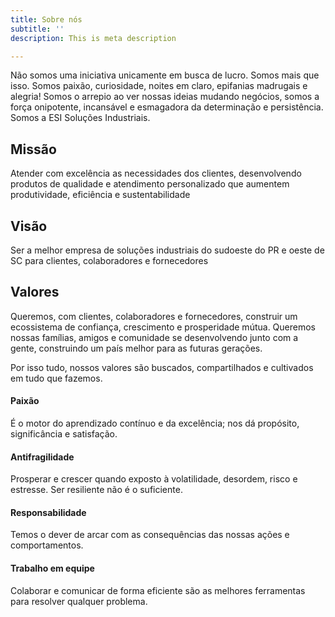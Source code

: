 ```yaml
---
title: Sobre nós
subtitle: ''
description: This is meta description

---
```

Não somos uma iniciativa unicamente em busca de lucro. Somos mais que isso. Somos paixão, curiosidade, noites em claro, epifanias madrugais e alegria! Somos o arrepio ao ver nossas ideias mudando negócios, somos a força onipotente, incansável e esmagadora da determinação e persistência. Somos a ESI Soluções Industriais.

## Missão

Atender com excelência as necessidades dos clientes, desenvolvendo produtos de qualidade e atendimento personalizado que aumentem produtividade, eficiência e sustentabilidade

## Visão

Ser a melhor empresa de soluções industriais do sudoeste do PR e oeste de SC para clientes, colaboradores e fornecedores

## Valores

Queremos, com clientes, colaboradores e fornecedores, construir um ecossistema de confiança, crescimento e prosperidade mútua. Queremos nossas famílias, amigos e comunidade se desenvolvendo junto com a gente, construindo um país melhor para as futuras gerações.

Por isso tudo, nossos valores são buscados, compartilhados e cultivados em tudo que fazemos.

#### Paixão

É o motor do aprendizado contínuo e da excelência; nos dá propósito, significância e satisfação.

#### Antifragilidade

Prosperar e crescer quando exposto à volatilidade, desordem, risco e estresse. Ser resiliente não é o suficiente.

#### Responsabilidade

Temos o dever de arcar com as consequências das nossas ações e comportamentos.

#### Trabalho em equipe

Colaborar e comunicar de forma eficiente são as melhores ferramentas para resolver qualquer problema.